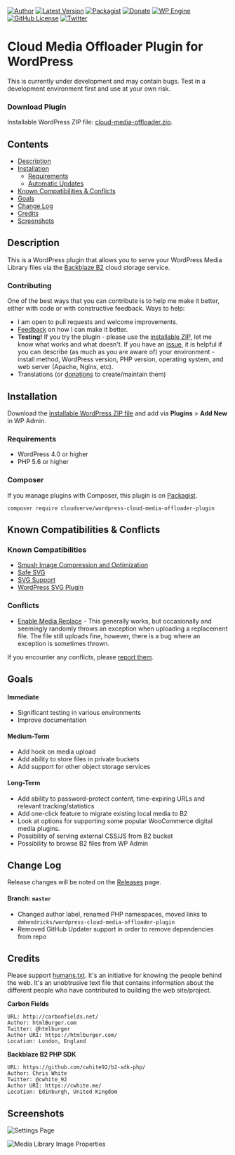 [![Author](https://img.shields.io/badge/author-Daniel%20M.%20Hendricks-blue.svg?colorB=9900cc )](https://www.danhendricks.com)
[![Latest Version](https://img.shields.io/github/release/cloudverve/wordpress-cloud-media-offloader-plugin.svg)](https://github.com/cloudverve/wordpress-cloud-media-offloader-plugin/releases)
[![Packagist](https://img.shields.io/packagist/v/cloudverve/wordpress-cloud-media-offloader-plugin.svg)](https://packagist.org/packages/cloudverve/wordpress-cloud-media-offloader-plugin)
[![Donate](https://img.shields.io/badge/Donate-PayPal-green.svg)](https://paypal.me/danielhendricks)
[![WP Engine](https://img.shields.io/badge/WP%20Engine-Compatible-orange.svg)](http://bit.ly/WPEnginePlans)
[![GitHub License](https://img.shields.io/badge/license-GPLv2-yellow.svg)](https://raw.githubusercontent.com/cloudverve/wordpress-cloud-media-offloader-plugin/master/LICENSE)
[![Twitter](https://img.shields.io/twitter/url/https/github.com/cloudverve/wordpress-cloud-media-offloader-plugin.svg?style=social)](https://twitter.com/danielhendricks)

# Cloud Media Offloader Plugin for WordPress

This is currently under development and may contain bugs. Test in a development environment first and use at your own risk.

### Download Plugin

Installable WordPress ZIP file: [cloud-media-offloader.zip](https://github.com/cloudverve/wordpress-cloud-media-offloader-plugin/releases/download/0.7.3/cloud-media-offloader.zip).

## Contents

- [Description](#description)
- [Installation](#installation)
   - [Requirements](#requirements)
   - [Automatic Updates](#automatic-updates)
- [Known Compatibilities & Conflicts](#known-compatibilities--conflicts)
- [Goals](#goals)
- [Change Log](#change-log)
- [Credits](#credits)
- [Screenshots](#screenshots)

## Description

This is a WordPress plugin that allows you to serve your WordPress Media Library files via the [Backblaze B2](https://www.backblaze.com/b2/cloud-storage.html#af9kre) cloud storage service.

### Contributing

One of the best ways that you can contribute is to help me make it better, either with code or with constructive feedback. Ways to help:

* I am open to pull requests and welcome improvements.
* [Feedback](https://github.com/cloudverve/wordpress-cloud-media-offloader-plugin/issues) on how I can make it better.
* **Testing!** If you try the plugin - please use the [installable ZIP](#installation), let me know what works and what doesn't. If you have an [issue](https://github.com/cloudverve/wordpress-cloud-media-offloader-plugin/issues), it is helpful if you can describe (as much as you are aware of) your environment - install method, WordPress version, PHP version, operating system, and web server (Apache, Nginx, etc).
* Translations (or [donations](https://paypal.me/danielhendricks) to create/maintain them)

## Installation

Download the [installable WordPress ZIP file](https://github.com/cloudverve/wordpress-cloud-media-offloader-plugin/releases/download/0.7.3/cloud-media-offloader.zip) and add via **Plugins** > **Add New** in WP Admin.

### Requirements

- WordPress 4.0 or higher
- PHP 5.6 or higher

### Composer

If you manage plugins with Composer, this plugin is on [Packagist](https://packagist.org/packages/cloudverve/wordpress-cloud-media-offloader-plugin).

```
composer require cloudverve/wordpress-cloud-media-offloader-plugin
```

## Known Compatibilities & Conflicts

### Known Compatibilities

* [Smush Image Compression and Optimization](https://wordpress.org/plugins/wp-smushit/)
* [Safe SVG](https://wordpress.org/plugins/safe-svg/)
* [SVG Support](https://wordpress.org/plugins/svg-support/)
* [WordPress SVG Plugin](https://github.com/Lewiscowles1986/WordPressSVGPlugin)

### Conflicts

* [Enable Media Replace](https://wordpress.org/plugins/enable-media-replace/) - This generally works, but occasionally and seemingly randomly throws an exception when uploading a replacement file. The file still uploads fine, however, there is a bug where an exception is sometimes thrown.

If you encounter any conflicts, please [report them](https://github.com/cloudverve/wordpress-cloud-media-offloader-plugin/issues).

## Goals

#### Immediate

* Significant testing in various environments
* Improve documentation

#### Medium-Term

* Add hook on media upload
* Add ability to store files in private buckets
* Add support for other object storage services

#### Long-Term

* Add ability to password-protect content, time-expiring URLs and relevant tracking/statistics
* Add one-click feature to migrate existing local media to B2
* Look at options for supporting some popular WooCommerce digital media plugins.
* Possibility of serving external CSS/JS from B2 bucket
* Possibility to browse B2 files from WP Admin

## Change Log

Release changes will be noted on the [Releases](https://github.com/cloudverve/wordpress-cloud-media-offloader-plugin/releases) page.

#### Branch: `master`

* Changed author label, renamed PHP namespaces, moved links to `dmhendricks/wordpress-cloud-media-offloader-plugin`
* Removed GitHub Updater support in order to remove dependencies from repo

## Credits

Please support [humans.txt](http://humanstxt.org/). It's an initiative for knowing the people behind the web. It's an unobtrusive text file that contains information about the different people who have contributed to building the web site/project.

**Carbon Fields**

	URL: http://carbonfields.net/
	Author: htmlBurger.com
	Twitter: @htmlburger
	Author URI: https://htmlburger.com/
	Location: London, England

**Backblaze B2 PHP SDK**

	URL: https://github.com/cwhite92/b2-sdk-php/
	Author: Chris White
	Twitter: @cwhite_92
	Author URI: https://cwhite.me/
	Location: Edinburgh, United Kingdom

## Screenshots

![Settings Page](https://raw.githubusercontent.com/cloudverve/wordpress-cloud-media-offloader-plugin/master/assets/screenshot-1.png "Settings Page")

![Media Library Image Properties](https://raw.githubusercontent.com/cloudverve/wordpress-cloud-media-offloader-plugin/master/assets/screenshot-2.png "Media Library Image Properties")
